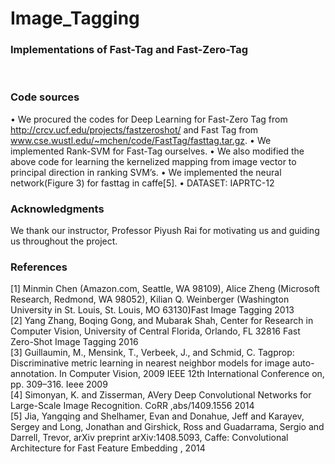 # **Image_Tagging**
### **Implementations of Fast-Tag and Fast-Zero-Tag**
<br />

### **Code sources**
• We procured the codes for Deep Learning for Fast-Zero Tag from http://crcv.ucf.edu/projects/fastzeroshot/ and Fast Tag from www.cse.wustl.edu/~mchen/code/FastTag/fasttag.tar.gz.
• We implemented Rank-SVM for Fast-Tag ourselves.
• We also modified the above code for learning the kernelized mapping from image vector to principal
  direction in ranking SVM’s.
• We implemented the neural network(Figure 3) for fasttag in caffe[5].
• DATASET: IAPRTC-12
<br />

### **Acknowledgments**
We thank our instructor, Professor Piyush Rai for motivating us and guiding us throughout the project.
<br />

### **References**
[1] Minmin Chen (Amazon.com, Seattle, WA 98109), Alice Zheng (Microsoft Research, Redmond, WA
98052), Kilian Q. Weinberger (Washington University in St. Louis, St. Louis, MO 63130)Fast Image
Tagging 2013 <br />
[2] Yang Zhang, Boqing Gong, and Mubarak Shah, Center for Research in Computer Vision, University of
Central Florida, Orlando, FL 32816 Fast Zero-Shot Image Tagging 2016 <br />
[3] Guillaumin, M., Mensink, T., Verbeek, J., and Schmid, C. Tagprop: Discriminative metric learning in
nearest neighbor models for image auto-annotation. In Computer Vision, 2009 IEEE 12th International
Conference on, pp. 309–316. Ieee 2009 <br />
[4] Simonyan, K. and Zisserman, AVery Deep Convolutional Networks for Large-Scale Image Recognition.
CoRR ,abs/1409.1556 2014 <br />
[5] Jia, Yangqing and Shelhamer, Evan and Donahue, Jeff and Karayev, Sergey and Long, Jonathan and
Girshick, Ross and Guadarrama, Sergio and Darrell, Trevor, arXiv preprint arXiv:1408.5093, Caffe:
Convolutional Architecture for Fast Feature Embedding , 2014
